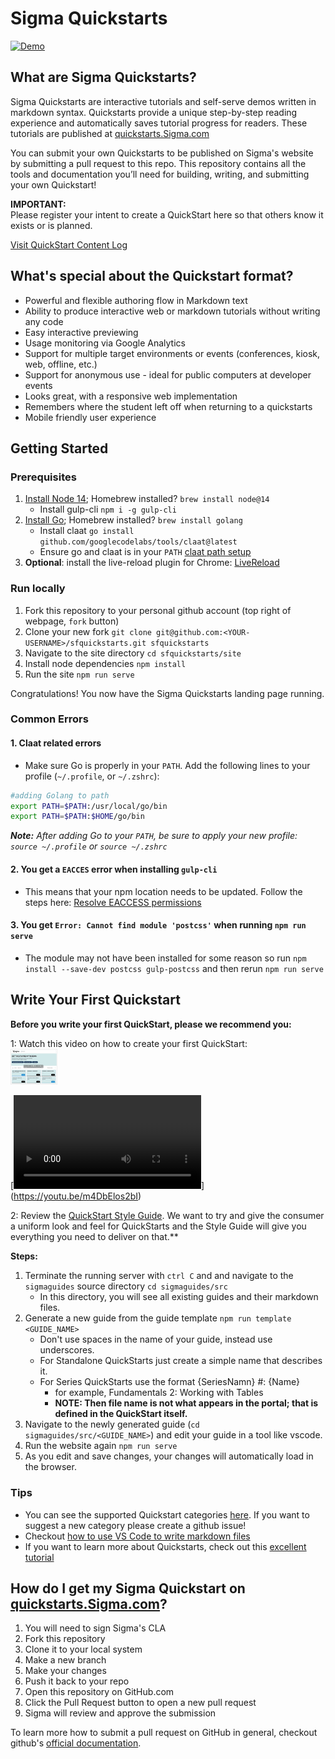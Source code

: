 # Sigma Quickstarts

[![Demo](https://drive.google.com/uc?export=view&id=1wPgQExjdIONOtYruMKyeknvMvTDlVJEY)](https://drive.google.com/uc?export=view&id=1Dg3s5-KK-TzFZti63XButyDaTzcuZFxE)

## What are Sigma Quickstarts?
Sigma Quickstarts are interactive tutorials and self-serve demos written in markdown syntax. Quickstarts provide a unique step-by-step reading experience and automatically saves tutorial progress for readers. These tutorials are published at [quickstarts.Sigma.com](https://guides.Sigma.com/)

You can submit your own Quickstarts to be published on Sigma's website by submitting a pull request to this repo. This repository contains all the tools and documentation you’ll need for building, writing, and submitting your own Quickstart!

<aside class="postive">
<strong>IMPORTANT:</strong><br> Please register your intent to create a QuickStart here so that others know it exists or is planned.
</aside>

[Visit QuickStart Content Log](https://docs.google.com/spreadsheets/d/1Jnfx3cXQoRHNvnbZ05qv1xbWAlbRas3Zi7y_-2peEsw/edit?usp=sharing)

## What's special about the Quickstart format?

* Powerful and flexible authoring flow in Markdown text
* Ability to produce interactive web or markdown tutorials without writing any code
* Easy interactive previewing
* Usage monitoring via Google Analytics
* Support for multiple target environments or events (conferences, kiosk, web, offline, etc.)
* Support for anonymous use - ideal for public computers at developer events
* Looks great, with a responsive web implementation
* Remembers where the student left off when returning to a quickstarts
* Mobile friendly user experience

## Getting Started

### Prerequisites

  1. [Install Node 14](https://nodejs.org/en/download/); Homebrew installed? `brew install node@14`
     - Install gulp-cli `npm i -g gulp-cli`
  2. [Install Go](https://golang.org/doc/install); Homebrew installed? `brew install golang`
     - Install claat `go install github.com/googlecodelabs/tools/claat@latest`
     - Ensure go and claat is in your `PATH` [claat path setup](#claat-related-errors)
  3. **Optional**: install the live-reload plugin for Chrome: [LiveReload](https://chrome.google.com/webstore/detail/livereload/jnihajbhpnppcggbcgedagnkighmdlei)

### Run locally

  1. Fork this repository to your personal github account (top right of webpage, `fork` button)
  2. Clone your new fork `git clone git@github.com:<YOUR-USERNAME>/sfquickstarts.git sfquickstarts`
  3. Navigate to the site directory `cd sfquickstarts/site`
  4. Install node dependencies `npm install`
  5. Run the site `npm run serve`

Congratulations! You now have the Sigma Quickstarts landing page running.

### Common Errors

#### 1. Claat related errors
   - Make sure Go is properly in your `PATH`. Add the following lines to your profile (`~/.profile`, or `~/.zshrc`):
````bash
#adding Golang to path
export PATH=$PATH:/usr/local/go/bin
export PATH=$PATH:$HOME/go/bin
````
  ***Note:** After adding Go to your `PATH`, be sure to apply your new profile: `source ~/.profile` or `source ~/.zshrc`*

#### 2. You get a `EACCES` error when installing `gulp-cli`
   - This means that your npm location needs to be updated. Follow the steps here: [Resolve EACCESS permissions](https://docs.npmjs.com/resolving-eacces-permissions-errors-when-installing-packages-globally#manually-change-npms-default-directory)

#### 3. You get `Error: Cannot find module 'postcss'` when running `npm run serve` 
   - The module may not have been installed for some reason so run `npm install --save-dev postcss gulp-postcss` and then rerun `npm run serve` 

## Write Your First Quickstart
**Before you write your first QuickStart, please we recommend you:**

1: Watch this video on how to create your first QuickStart:<br> 
[<img src="./site/app/images/styleguidethumbnail.png" width="75"/>](https://youtu.be/m4DbElos2bI)

[[<video id="m4DbElos2bI"></video>](https://youtu.be/m4DbElos2bI)](https://youtu.be/m4DbElos2bI)

2: Review the [QuickStart Style Guide](https://quickstarts.sigmacomputing.com/guide/sigma-style-guide/index.html?index=..%2F..index#0). We want to try and give the consumer a uniform look and feel for QuickStarts and the Style Guide will give you everything you need to deliver on that.**

**Steps:**<br>
  1. Terminate the running server with `ctrl C` and and navigate to the `sigmaguides` source directory `cd sigmaguides/src`
     - In this directory, you will see all existing guides and their markdown files.
  2. Generate a new guide from the guide template `npm run template <GUIDE_NAME>` 
      - Don't use spaces in the name of your guide, instead use underscores.
      - For Standalone QuickStarts just create a simple name that describes it.
      - For Series QuickStarts use the format {SeriesNamn} #: {Name}
          - for example, Fundamentals 2: Working with Tables
          - **NOTE: Then file name is not what appears in the portal; that is defined in the QuickStart itself.**
  3. Navigate to the newly generated guide (`cd sigmaguides/src/<GUIDE_NAME>`) and edit your guide in a tool like vscode.
  4. Run the website again `npm run serve`
  5. As you edit and save changes, your changes will automatically load in the browser.

### Tips

- You can see the supported Quickstart categories [here](site/app/styles/_overrides.scss). If you want to suggest a new category please create a github issue!
- Checkout [how to use VS Code to write markdown files](https://code.visualstudio.com/docs/languages/markdown)
- If you want to learn more about Quickstarts, check out this [excellent tutorial](https://medium.com/@zarinlo/publish-technical-tutorials-in-google-codelab-format-b07ef76972cd)

## How do I get my Sigma Quickstart on [quickstarts.Sigma.com](https://quickstarts.Sigma.com)?

1. You will need to sign Sigma's CLA 
2. Fork this repository
3. Clone it to your local system
4. Make a new branch
5. Make your changes
6. Push it back to your repo
7. Open this repository on GitHub.com
8. Click the Pull Request button to open a new pull request
9. Sigma will review and approve the submission

To learn more how to submit a pull request on GitHub in general, checkout github's [official documentation](https://docs.github.com/en/free-pro-team@latest/github/collaborating-with-issues-and-pull-requests/creating-a-pull-request-from-a-fork).
